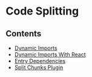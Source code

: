 # Code Splitting

## Contents

- [Dynamic Imports](./dynamic-imports)
- [Dynamic Imports With React](./dynamic-imports-with-react)
- [Entry Dependencies](./entry-dependencies)
- [Split Chunks Plugin](./split-chunks-plugin)
